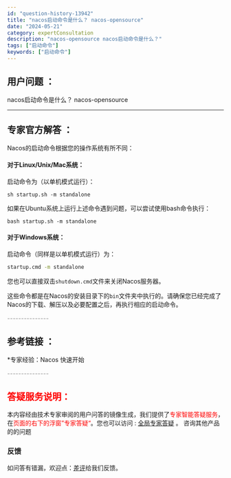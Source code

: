 ```yaml
---
id: "question-history-13942"
title: "nacos启动命令是什么？ nacos-opensource"
date: "2024-05-21"
category: expertConsultation
description: "nacos-opensource nacos启动命令是什么？"
tags: ["启动命令"]
keywords: ["启动命令"]
---
```


## 用户问题 ： 
 nacos启动命令是什么？ nacos-opensource 

---------------
## 专家官方解答 ：

Nacos的启动命令根据您的操作系统有所不同：

#### 对于Linux/Unix/Mac系统：
启动命令为（以单机模式运行）：
```shell
sh startup.sh -m standalone
```
如果在Ubuntu系统上运行上述命令遇到问题，可以尝试使用bash命令执行：
```shell
bash startup.sh -m standalone
```

#### 对于Windows系统：
启动命令（同样是以单机模式运行）为：
```cmd
startup.cmd -m standalone
```
您也可以直接双击`shutdown.cmd`文件来关闭Nacos服务器。

这些命令都是在Nacos的安装目录下的`bin`文件夹中执行的。请确保您已经完成了Nacos的下载、解压以及必要配置之后，再执行相应的启动命令。


<font color="#949494">---------------</font> 


## 参考链接 ：

*专家经验：Nacos 快速开始 


 <font color="#949494">---------------</font> 
 


## <font color="#FF0000">答疑服务说明：</font> 

本内容经由技术专家审阅的用户问答的镜像生成，我们提供了<font color="#FF0000">专家智能答疑服务</font>，在<font color="#FF0000">页面的右下的浮窗”专家答疑“</font>。您也可以访问 : [全局专家答疑](https://opensource.alibaba.com/chatBot) 。 咨询其他产品的的问题

### 反馈
如问答有错漏，欢迎点：[差评](https://ai.nacos.io/user/feedbackByEnhancerGradePOJOID?enhancerGradePOJOId=13943)给我们反馈。
